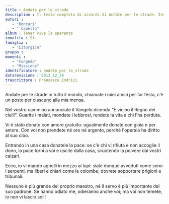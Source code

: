 ```yaml
--- 
title : Andate per le strade
description : Il testo completo di accordi di Andate per le strade. Inseriscila nel tuo canzoniere!
autori : 
   - "Roncari"
   - " Capello"
album : Tener viva la speranza
tonalita : Si-
famiglia : 
   - "Liturgica"
gruppo : 
momenti : 
   - "Congedo"
   - "Missione"
identificatore : andate_per_le_strade
datarevisione : 2013_12_30
trascrittore : Francesco Endrici
--- 
```




 Andate per le strade in tutto il mondo,
chiamate i miei amici per far festa,
c'è un posto per ciascuno alla mia mensa.


Nel vostro cammino annunciate il Vangelo 
dicendo “È vicino il Regno dei cieli!”.
Guarite i malati, mondate i lebbrosi,
rendete la vita a chi l'ha perduta.


Vi è stato donato con amore gratuito: 
ugualmente donate con gioia e per amore. 
Con voi non prendete né oro né argento, 
perché l'operaio ha diritto al suo cibo.


Entrando in una casa donatele la pace: 
se c'è chi vi rifiuta e non accoglie il dono, 
la pace torni a voi e uscite dalla casa, 
scuotendo la polvere dai vostri calzari.


Ecco, io vi mando agnelli in mezzo ai lupi: 
siate dunque avveduti come sono i serpenti, 
ma liberi e chiari come le colombe; 
dovrete sopportare prigioni e tribunali.


Nessuno è più grande del proprio maestro, 
né il servo è più importante del suo padrone. 
Se hanno odiato me, odieranno anche voi; 
ma voi non temete, io non vi lascio soli!


